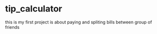 # tip_calculator

this is my first project is about paying and spliting bills between group  of friends
